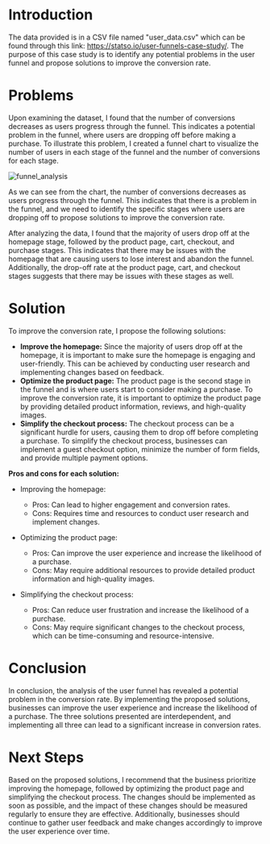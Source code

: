 # Introduction

The data provided is in a CSV file named "user_data.csv" which can be found through this link: https://statso.io/user-funnels-case-study/. The purpose of this case study is to identify any potential problems in the user funnel and propose solutions to improve the conversion rate.

# Problems

Upon examining the dataset, I found that the number of conversions decreases as users progress through the funnel. This indicates a potential problem in the funnel, where users are dropping off before making a purchase. To illustrate this problem, I created a funnel chart to visualize the number of users in each stage of the funnel and the number of conversions for each stage.

![funnel_analysis](https://user-images.githubusercontent.com/115745200/233631802-3960563f-4f62-450f-92ae-9920de72e306.png)

As we can see from the chart, the number of conversions decreases as users progress through the funnel. This indicates that there is a problem in the funnel, and we need to identify the specific stages where users are dropping off to propose solutions to improve the conversion rate.

After analyzing the data, I found that the majority of users drop off at the homepage stage, followed by the product page, cart, checkout, and purchase stages. This indicates that there may be issues with the homepage that are causing users to lose interest and abandon the funnel. Additionally, the drop-off rate at the product page, cart, and checkout stages suggests that there may be issues with these stages as well.

# Solution

To improve the conversion rate, I propose the following solutions:

- **Improve the homepage:** Since the majority of users drop off at the homepage, it is important to make sure the homepage is engaging and user-friendly. This can be achieved by conducting user research and implementing changes based on feedback.
- **Optimize the product page:** The product page is the second stage in the funnel and is where users start to consider making a purchase. To improve the conversion rate, it is important to optimize the product page by providing detailed product information, reviews, and high-quality images.
- **Simplify the checkout process:** The checkout process can be a significant hurdle for users, causing them to drop off before completing a purchase. To simplify the checkout process, businesses can implement a guest checkout option, minimize the number of form fields, and provide multiple payment options.

**Pros and cons for each solution:**

- Improving the homepage:

  - Pros: Can lead to higher engagement and conversion rates.
  - Cons: Requires time and resources to conduct user research and implement changes.

- Optimizing the product page:

  - Pros: Can improve the user experience and increase the likelihood of a purchase.
  - Cons: May require additional resources to provide detailed product information and high-quality images.

- Simplifying the checkout process:

  - Pros: Can reduce user frustration and increase the likelihood of a purchase.
  - Cons: May require significant changes to the checkout process, which can be time-consuming and resource-intensive.

# Conclusion

In conclusion, the analysis of the user funnel has revealed a potential problem in the conversion rate. By implementing the proposed solutions, businesses can improve the user experience and increase the likelihood of a purchase. The three solutions presented are interdependent, and implementing all three can lead to a significant increase in conversion rates.

# Next Steps

Based on the proposed solutions, I recommend that the business prioritize improving the homepage, followed by optimizing the product page and simplifying the checkout process. The changes should be implemented as soon as possible, and the impact of these changes should be measured regularly to ensure they are effective. Additionally, businesses should continue to gather user feedback and make changes accordingly to improve the user experience over time.
